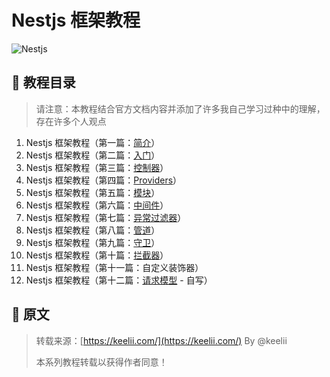 # Nestjs 框架教程

![Nestjs](https://image.yoouu.cn/sunseekerx/back-end/nestjs/nestjs-logo.png)

## 📙 教程目录

> 请注意：本教程结合官方文档内容并添加了许多我自己学习过种中的理解，存在许多个人观点

1. Nestjs 框架教程（第一篇：[简介](/back-end/nestjs/nestjs-framework-tutorial-1/)）
2. Nestjs 框架教程（第二篇：[入门](/back-end/nestjs/nestjs-framework-tutorial-2/)）
3. Nestjs 框架教程（第三篇：[控制器](/back-end/nestjs/nestjs-framework-tutorial-3/)）
4. Nestjs 框架教程（第四篇：[Providers](/back-end/nestjs/nestjs-framework-tutorial-4/)）
5. Nestjs 框架教程（第五篇：[模块](/back-end/nestjs/nestjs-framework-tutorial-5/)）
6. Nestjs 框架教程（第六篇：[中间件](/back-end/nestjs/nestjs-framework-tutorial-6/)）
7. Nestjs 框架教程（第七篇：[异常过滤器](/back-end/nestjs/nestjs-framework-tutorial-7/)）
8. Nestjs 框架教程（第八篇：[管道](/back-end/nestjs/nestjs-framework-tutorial-8/)）
9. Nestjs 框架教程（第九篇：[守卫](/back-end/nestjs/nestjs-framework-tutorial-9/)）
10. Nestjs 框架教程（第十篇：[拦截器](/back-end/nestjs/nestjs-framework-tutorial-10/)）
11. Nestjs 框架教程（第十一篇：自定义装饰器）
12. Nestjs 框架教程（第十二篇：[请求模型](/back-end/nestjs/nestjs-framework-tutorial-12/) - 自写）

## 🎈 原文

> 转载来源：[https://keelii.com/](https://keelii.com/) By @keelii
>
> 本系列教程转载以获得作者同意！
